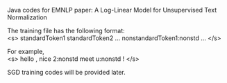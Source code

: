 Java codes for EMNLP paper: 
A Log-Linear Model for Unsupervised Text Normalization

The training file has the following format: <br />
\<s\> standardToken1 standardToken2 ... nonstandardToken1:nonstd ... \</s\>

For example, <br />
\<s\> hello , nice 2:nonstd meet u:nonstd ! \</s\>

SGD training codes will be provided later.
